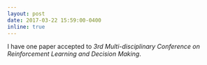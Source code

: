 ```yaml
---
layout: post
date: 2017-03-22 15:59:00-0400
inline: true
---
```


I have one paper accepted to *3rd Multi-disciplinary Conference on Reinforcement Learning and Decision Making*.
